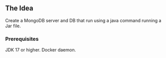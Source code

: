 ## The Idea
Create a MongoDB server and DB that run using a java command running a Jar file.

### Prerequisites
JDK 17 or higher.
Docker daemon.